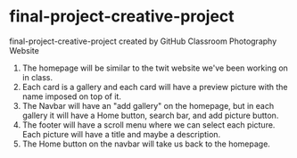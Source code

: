 # final-project-creative-project
final-project-creative-project created by GitHub Classroom
Photography Website

1. The homepage will be similar to the twit website we've been working on in class.
2. Each card is a gallery and each card will have a preview picture with the name imposed on top of it.
3. The Navbar will have an "add gallery" on the homepage, but in each gallery it will have a Home button, search bar, and add picture button.
4. The footer will have a scroll menu where we can select each picture. Each picture will have a title and maybe a description.
5. The Home button on the navbar will take us back to the homepage.
